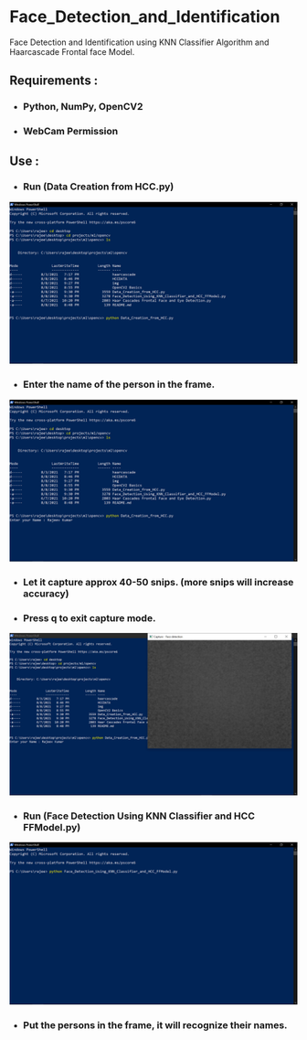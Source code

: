 # Face_Detection_and_Identification
Face Detection and Identification using KNN Classifier Algorithm and Haarcascade Frontal face Model.

## Requirements :
- ### Python, NumPy, OpenCV2
- ### WebCam Permission

## Use :
- ### Run (Data Creation from HCC.py)
![](./img/data_creation.png)
- ### Enter the name of the person in the frame.
![](./img/enter_name.png)
- ### Let it capture approx 40-50 snips. (more snips will increase accuracy)
- ### Press q to exit capture mode.
![](./img/face_capture.png)
- ### Run (Face Detection Using KNN Classifier and HCC FFModel.py)
![](./img/detect.png)
- ### Put the persons in the frame, it will recognize their names.

